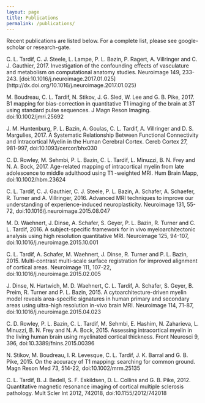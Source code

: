 ```yaml
---
layout: page
title: Publications
permalink: /publications/
---
```


<p>Recent publications are listed below. For a complete list, please see google-scholar or research-gate.</p>

<p>C. L. Tardif, C. J. Steele, L. Lampe, P. L. Bazin, P. Ragert, A. Villringer and C. J. Gauthier, 2017. Investigation of the confounding effects of vasculature and metabolism on computational anatomy studies. Neuroimage 149, 233-243. [doi:10.1016/j.neuroimage.2017.01.025](http://dx.doi.org/10.1016/j.neuroimage.2017.01.025)</p>

<p>M. Boudreau, C. L. Tardif, N. Stikov, J. G. Sled, W. Lee and G. B. Pike, 2017. B1 mapping for bias-correction in quantitative T1 imaging of the brain at 3T using standard pulse sequences. J Magn Reson Imaging. doi:10.1002/jmri.25692</p>

<p>J. M. Huntenburg, P. L. Bazin, A. Goulas, C. L. Tardif, A. Villringer and D. S. Margulies, 2017. A Systematic Relationship Between Functional Connectivity and Intracortical Myelin in the Human Cerebral Cortex. Cereb Cortex 27, 981-997, doi:10.1093/cercor/bhx030</p>

<p>C. D. Rowley, M. Sehmbi, P. L. Bazin, C. L. Tardif, L. Minuzzi, B. N. Frey and N. A. Bock, 2017. Age-related mapping of intracortical myelin from late adolescence to middle adulthood using T1 -weighted MRI. Hum Brain Mapp, doi:10.1002/hbm.23624</p>

<p>C. L. Tardif, C. J. Gauthier, C. J. Steele, P. L. Bazin, A. Schafer, A. Schaefer, R. Turner and A. Villringer, 2016. Advanced MRI techniques to improve our understanding of experience-induced neuroplasticity. Neuroimage 131, 55-72, doi:10.1016/j.neuroimage.2015.08.047</p>

<p>M. D. Waehnert, J. Dinse, A. Schafer, S. Geyer, P. L. Bazin, R. Turner and C. L. Tardif, 2016. A subject-specific framework for in vivo myeloarchitectonic analysis using high resolution quantitative MRI. Neuroimage 125, 94-107, doi:10.1016/j.neuroimage.2015.10.001</p>

<p>C. L. Tardif, A. Schafer, M. Waehnert, J. Dinse, R. Turner and P. L. Bazin, 2015. Multi-contrast multi-scale surface registration for improved alignment of cortical areas. Neuroimage 111, 107-22, doi:10.1016/j.neuroimage.2015.02.005</p>

<p>J. Dinse, N. Hartwich, M. D. Waehnert, C. L. Tardif, A. Schafer, S. Geyer, B. Preim, R. Turner and P. L. Bazin, 2015. A cytoarchitecture-driven myelin model reveals area-specific signatures in human primary and secondary areas using ultra-high resolution in-vivo brain MRI. Neuroimage 114, 71-87, doi:10.1016/j.neuroimage.2015.04.023</p>

<p>C. D. Rowley, P. L. Bazin, C. L. Tardif, M. Sehmbi, E. Hashim, N. Zaharieva, L. Minuzzi, B. N. Frey and N. A. Bock, 2015. Assessing intracortical myelin in the living human brain using myelinated cortical thickness. Front Neurosci 9, 396, doi:10.3389/fnins.2015.00396</p>

<p>N. Stikov, M. Boudreau, I. R. Levesque, C. L. Tardif, J. K. Barral and G. B. Pike, 2015. On the accuracy of T1 mapping: searching for common ground. Magn Reson Med 73, 514-22, doi:10.1002/mrm.25135</p>

<p>C. L. Tardif, B. J. Bedell, S. F. Eskildsen, D. L. Collins and G. B. Pike, 2012. Quantitative magnetic resonance imaging of cortical multiple sclerosis pathology. Mult Scler Int 2012, 742018, doi:10.1155/2012/742018</p>

